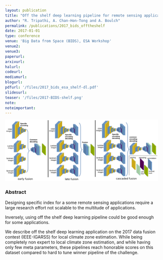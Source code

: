 ```yaml
---
layout: publication
title: "Off the shelf deep learning pipeline for remote sensing applications"
author: "R. Tripathi, A. Chan-Hon-Tong and A. Boulch"
permalink: /publications/2017_bids_offtheshelf
date: 2017-01-01
type: conference
venue: 'Big Data from Space (BIDS), ESA Workshop'
venue2: 
venue3:
paperurl: 
arxivurl: 
halurl: 
codeurl: 
mediumurl: 
blogurl: 
pdfurl: '/files/2017_bids_esa_shelf-dl.pdf'
slidesurl: 
teaser: '/files/2017-BIDS-shelf.png'
note:
noteimportant: 
---
```


![](/files/2017_bids_esa_shelf-dl.png)

### Abstract

Designing specific index for a some remote sensing applications require a large research effort not scalable to the multitude of applications.

Inversely, using off the shelf deep learning pipeline could be good enough for some applications.

We describe off the shelf deep learning application on the 2017 data fusion contest (IEEE-IGARSS) for local climate zone estimation. While being completely non expert to local climate zone estimation, and while having only few
meta parameters, these pipelines reach honorable scores on this dataset compared to hard to tune winner pipeline of the challenge.